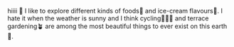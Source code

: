 hiiii 🦕 
I like to explore different kinds of foods🍤 and ice-cream flavours🍦. I hate it when the weather is sunny and I think cycling🚴🏽‍♂️ and terrace gardening🪴 are among the most beautiful things to ever exist on this earth🌈.
